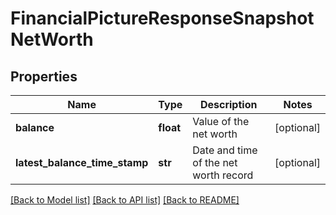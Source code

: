 # FinancialPictureResponseSnapshotNetWorth

## Properties
Name | Type | Description | Notes
------------ | ------------- | ------------- | -------------
**balance** | **float** | Value of the net worth | [optional] 
**latest_balance_time_stamp** | **str** | Date and time of the net worth record | [optional] 

[[Back to Model list]](../README.md#documentation-for-models) [[Back to API list]](../README.md#documentation-for-api-endpoints) [[Back to README]](../README.md)


